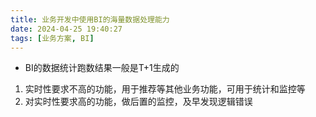 ```yaml
---
title: 业务开发中使用BI的海量数据处理能力
date: 2024-04-25 19:40:27
tags: [业务方案, BI]
---
```


+ BI的数据统计跑数结果一般是T+1生成的

1. 实时性要求不高的功能，用于推荐等其他业务功能，可用于统计和监控等
2. 对实时性要求高的功能，做后置的监控，及早发现逻辑错误
